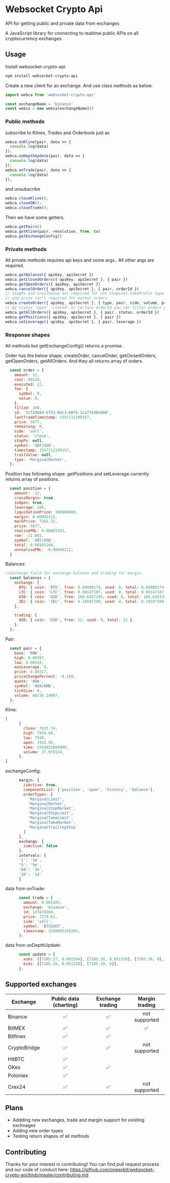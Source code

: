 # Websocket Crypto Api
API for getting public and private data from exchanges

A JavaScript library for connecting to realtime public APIs on all cryptocurrency exchanges.

## Usage

Install websocket-crypto-api

```bash
npm install websocket-crypto-api
```

Create a new client for an exchange. And use class methods as below.

```javascript
import webca from 'websocket-crypto-api'

const exchangeName = 'binance'
const webca = new webca[exchangeName]()
```

### Public methods

subscribe to Klines, Trades and Orderbook just as

```javascript
webca.onKline(pair, data => {
  console.log(data)
});
webca.onDepthUpdate(pair, data => {
  console.log(data)
});
webca.onTrade(pair, data => {
  console.log(data)
});
```

and unsubscribe

```javascript
webca.closeKline();
webca.closeOB();
webca.closeTrade();
```

Then we have some getters.
```javascript
webca.getPairs()
webca.getKline(pair, resolution, from, to)
webca.getExchangeConfig()
```

### Private methods

All private methods requires api keys and some args.. All other args are required.

```javascript
webca.getBalance({ apiKey, apiSecret })
webca.getClosedOrders({ apiKey, apiSecret }, { pair })
webca.getOpenOrders({ apiKey, apiSecret })
webca.cancelOrder({ apiKey, apiSecret }, { pair, orderId })
// stopPx and trailValue not required for not stopLoss-takeProfit type of order
// and price isn't required for market orders
webca.createOrder({ apiKey, apiSecret }, { type, pair, side, volume, price, stopPx, trailValue }) 
// by status 'open' 'closed' or certain orderId you can filter orders you want to get
webca.getAllOrders({ apiKey, apiSecret }, { pair, status, orderId })
webca.getPositions({ apiKey, apiSecret }, { pair })
webca.setLeverage({ apiKey, apiSecret }, { pair, leverage })
```

### Response shapes

All methods but getExchangeConfig() returns a promise. 

Order has the below shape, createOrder, cancelOrder, getClosedOrders, getOpenOrders, getAllOrders. And they all returns array of orders.

```javascript
  const order = {
    amount: 12,
    cost: 68124,
    executed: 12,
    fee: {
      symbol: 0,
      value: 0,
    },
    filled: 100,
    id: '3cf2db6d-b753-84c3-b875-1caf7e30c600',
    lastTradeTimestamp: 1557112199157,
    price: 5677,
    remaining: 0,
    side: 'sell',
    status: 'close',
    stopPx: null,
    symbol: 'XBT/USD',
    timestamp: 1557112199157,
    trailValue: null,
    type: 'MarginalMarket',
  };
```

Position has following shape. getPositions and setLeverage currently returns array of positions.

```javascript
  const position = {
    amount: -12,
    crossMargin: true,
    isOpen: true,
    leverage: 100,
    liquidationPrice: 100000000,
    margin: 0.00002315,
    markPrice: 7265.52,
    price: 5677,
    realisePNL: 0.00001191,
    roe: -21.862,
    symbol: 'XBT/USD',
    total: 0.00165168,
    unrealisePNL: -0.00046212,
  }
```

Balances:

```javascript
//exchange field for exchange balance and trading for margin.
  const balances = {
    exchange: {
      BTG: { coin: 'BTG', free: 0.00000174, used: 0, total: 0.00000174 },
      LTC: { coin: 'LTC', free: 0.00147187, used: 0, total: 0.00147187 },
      USD: { coin: 'USD', free: 168.6457295, used: 0, total: 168.6457295 },
      ZEC: { coin: 'ZEC', free: 0.10597299, used: 0, total: 0.10597299 },
    },

    trading: {
      USD: { coin: 'USD', free: 12, used: 0, total: 12 },
    },
  };
```

Pair:

```javascript
  const pair = {
    base: 'BNB',
    high: 0.00357,
    low: 0.00316,
    maxLeverage: 0,
    price: 0.00317,
    priceChangePercent: -9.169,
    quote: 'ADA',
    symbol: 'ADA/BNB',
    tickSize: 0,
    volume: 60736.14907,
  };
```

Kline:

```javascript
[
      {
        close: 7915.74,
        high: 7934.68,
        low: 7910,
        open: 7932.99,
        time: 1558025880000,
        volume: 37.879134,
      },
]
```

exchangeConfig:

```javascript
      margin: {
        isActive: true,
        componentList: ['position', 'open', 'history', 'balance'],
        orderTypes: [
          'MarginalLimit',
          'MarginalMarket',
          'MarginalStopMarket',
          'MarginalStopLimit',
          'MarginalTakeLimit',
          'MarginalTakeMarket',
          'MarginalTrailingStop'
        ]
      },
      exchange: {
        isActive: false
      },
      intervals: {
      '1': '1m',
      '5': '5m',
      '60': '1h',
      '1D': '1d'
      }
```

data from onTrade:

```javascript
      const trade = {
        amount: 0.001505,
        exchange: 'binance',
        id: 123470260,
        price: 7279.61,
        side: 'sell',
        symbol: 'BTCUSDT',
        timestamp: 1558085158203,
      };
```

data from onDepthUpdate:

```javascript
      const update = {
        asks: [[7285.37, 0.001594], [7285.38, 0.051328], [7285.39, 0], [7285.4, 0.132504]],
        bids: [[7285.38, 0.051328], [7285.39, 0]],
      };
```


## Supported exchanges

| Exchange     | Public data (charting) | Exchange trading | Margin trading |
| ------------ |:----------------------:|:----------------:|:--------------:|
| Binance      | ✅                      | ✅                | not supported  |
| BitMEX       | ✅                      | ✅                | ✅              |
| Bitfinex     | ✅                      | ✅                |                |
| CryptoBridge | ✅                      | ✅                | not supported  |
| HitBTC       | ✅                      |                  |                |
| OKex         | ✅                      | ✅               |                |
| Poloniex     | ✅                      |                  |                |
| Crex24       | ✅                      | ✅                | not supported  |

## Plans
- Addding new exchanges, trade and margin support for existing exchnages
- Adding new order types
- Testing return shapes of all methods 

## Contributing
Thanks for your interest in contributing! You can find pull request process and our code of conduct here:
https://github.com/oneexbit/websocket-crypto-api/blob/master/contributing.md
 
